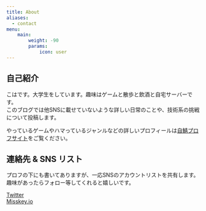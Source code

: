 ```yaml
---
title: About
aliases:
  - contact
menu:
    main: 
        weight: -90
        params:
            icon: user
---
```


## 自己紹介

こはです。大学生をしています。趣味はゲームと散歩と飲酒と自宅サーバーです。<br>
このブログでは他SNSに載せていないような詳しい日常のことや、技術系の挑戦について投稿します。

やっているゲームやハマっているジャンルなどの詳しいプロフィールは[自鯖プロフサイト](https://www.bokukoha.dev/)をご覧ください。

## 連絡先 & SNS リスト
プロフの下にも書いてありますが、一応SNSのアカウントリストを共有します。趣味があったらフォロー等してくれると嬉しいです。

[Twitter](https://x.com/Kohxax) <br>
[Misskey.io](https://misskey.io/@bokukoha)